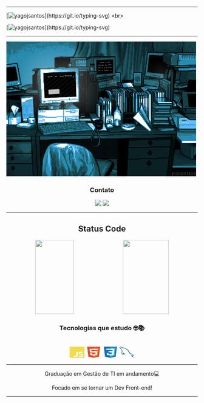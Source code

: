 
<hr>

[![yagojsantos](https://readme-typing-svg.herokuapp.com/?color=3d95b6&size=36&center=true&vCenter=true&width=1000&lines=Olá.+Eu+sou+o+¥ago.+Um+Dev+em+desenvolvimento.;)](https://git.io/typing-svg)
<br>

[![yagojsantos](https://readme-typing-svg.herokuapp.com/?color=3d95b6&size=35&center=true&vCenter=true&width=1000&lines=Bem-vindo(a)+ao+meu+perfil!;)](https://git.io/typing-svg)
<hr>

![yagojsantos](https://github.com/yagojsantos/yagojsantos/blob/main/programmer.gif)

<div style="text-align:center">
    <h3>Contato</h3>
    <div style="display: inline-block"> 
        <a href="mailto:yago_jesus@outlook.com.br"><img src = "https://img.shields.io/badge/Microsoft_Outlook-0078D4?style=for-the-badge&logo=microsoft-outlook&logoColor=white"></a>
        <a href="https://www.linkedin.com/in/yago-de-jesus-santos-a11618196/"><img src="https://img.shields.io/badge/LinkedIn-0077B5?style=for-the-badge&logo=linkedin&logoColor=white"></a>
    </div>
</div>
<hr>

<div style="text-align:center">  
    <h2>Status Code</h2> 
    <img width="45%" height="195px" src="https://github-readme-stats.vercel.app/api/top-langs/?username=yagojsantos&langs_count=8&theme=dark"/> 
    <img width="49%" height="195px" src="https://github-readme-stats.vercel.app/api?username=yagojsantos&show_icons=false&theme=dark"/>
</div>

<h3 style="text-align:center">Tecnologias que estudo 🤓📚</h3>

<div style="text-align:center"><br>
    <img alt="yagojsantos-Js" height="30" width="40" src="https://raw.githubusercontent.com/devicons/devicon/master/icons/javascript/javascript-plain.svg"> 
    <img alt="yagojsantos-HTML" height="30" width="40" src="https://raw.githubusercontent.com/devicons/devicon/master/icons/html5/html5-original.svg">
    <img alt="yagojsantos-CSS" height="30" width="40" src="https://raw.githubusercontent.com/devicons/devicon/master/icons/css3/css3-original.svg">
    <img alt="yagojsantos-Mysql" height="30" width="40" src="https://raw.githubusercontent.com/devicons/devicon/master/icons/mysql/mysql-plain.svg">
    <br>
    <hr>
    <p>Graduação em Gestão de TI em andamento💻</p>
    <p>Focado em se tornar um Dev Front-end!</p>
</div>
 <hr>